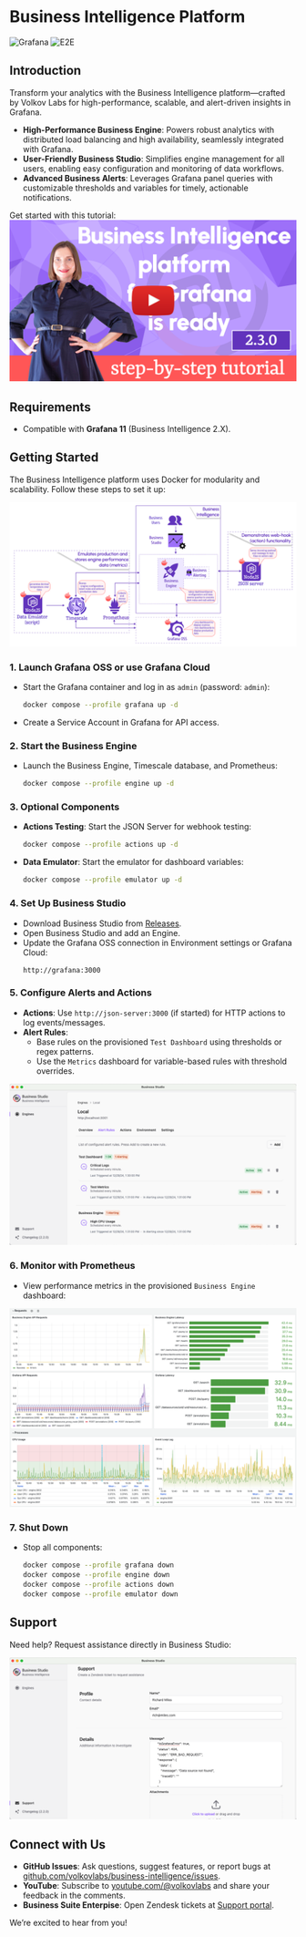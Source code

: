 # Business Intelligence Platform

![Grafana](https://img.shields.io/badge/Grafana-11.5-orange)
![E2E](https://github.com/volkovlabs/business-intelligence/workflows/E2E/badge.svg)

## Introduction

Transform your analytics with the Business Intelligence platform—crafted by Volkov Labs for high-performance, scalable, and alert-driven insights in Grafana.

- **High-Performance Business Engine**: Powers robust analytics with distributed load balancing and high availability, seamlessly integrated with Grafana.
- **User-Friendly Business Studio**: Simplifies engine management for all users, enabling easy configuration and monitoring of data workflows.
- **Advanced Business Alerts**: Leverages Grafana panel queries with customizable thresholds and variables for timely, actionable notifications.

Get started with this tutorial:  
[![How to Get Started with Business Intelligence Platform 2.3.0 | Tutorial for Beginners](https://raw.githubusercontent.com/VolkovLabs/business-intelligence/main/img/installation.png)](https://youtu.be/KM5a2qzlOak)

## Requirements

- Compatible with **Grafana 11** (Business Intelligence 2.X).

## Getting Started

The Business Intelligence platform uses Docker for modularity and scalability. Follow these steps to set it up:

![Architecture](https://raw.githubusercontent.com/VolkovLabs/business-intelligence/main/img/getting-started.png)

### 1. Launch Grafana OSS or use Grafana Cloud

- Start the Grafana container and log in as `admin` (password: `admin`):
  ```bash
  docker compose --profile grafana up -d
  ```
- Create a Service Account in Grafana for API access.

### 2. Start the Business Engine

- Launch the Business Engine, Timescale database, and Prometheus:
  ```bash
  docker compose --profile engine up -d
  ```

### 3. Optional Components

- **Actions Testing**: Start the JSON Server for webhook testing:
  ```bash
  docker compose --profile actions up -d
  ```
- **Data Emulator**: Start the emulator for dashboard variables:
  ```bash
  docker compose --profile emulator up -d
  ```

### 4. Set Up Business Studio

- Download Business Studio from [Releases](https://github.com/VolkovLabs/business-intelligence/releases).
- Open Business Studio and add an Engine.
- Update the Grafana OSS connection in Environment settings or Grafana Cloud:
  ```
  http://grafana:3000
  ```

### 5. Configure Alerts and Actions

- **Actions**: Use `http://json-server:3000` (if started) for HTTP actions to log events/messages.
- **Alert Rules**:
  - Base rules on the provisioned `Test Dashboard` using thresholds or regex patterns.
  - Use the `Metrics` dashboard for variable-based rules with threshold overrides.

![Engine Alerts](https://raw.githubusercontent.com/VolkovLabs/business-intelligence/main/img/overview.png)

### 6. Monitor with Prometheus

- View performance metrics in the provisioned `Business Engine` dashboard:

![Prometheus Metrics](https://raw.githubusercontent.com/VolkovLabs/business-intelligence/main/img/prometheus.png)

### 7. Shut Down

- Stop all components:
  ```bash
  docker compose --profile grafana down
  docker compose --profile engine down
  docker compose --profile actions down
  docker compose --profile emulator down
  ```

## Support

Need help? Request assistance directly in Business Studio:

![Support](https://raw.githubusercontent.com/VolkovLabs/business-intelligence/main/img/support.png)

## Connect with Us

- **GitHub Issues**: Ask questions, suggest features, or report bugs at [github.com/volkovlabs/business-intelligence/issues](https://github.com/volkovlabs/business-intelligence/issues).
- **YouTube**: Subscribe to [youtube.com/@volkovlabs](https://youtube.com/@volkovlabs) and share your feedback in the comments.
- **Business Suite Enterpise**: Open Zendesk tickets at [Support portal](https://volkovlabs.zendesk.com/hc/en-us).

We’re excited to hear from you!
